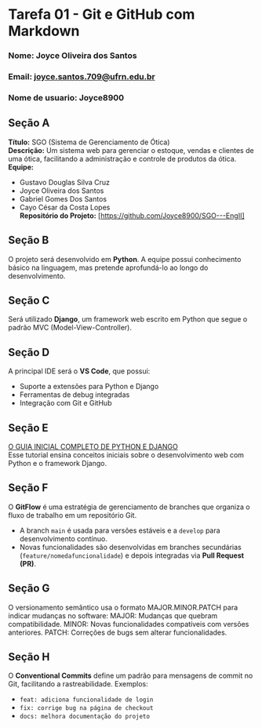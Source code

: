 # Tarefa 01 - Git e GitHub com Markdown

### Nome: Joyce Oliveira dos Santos
### Email: joyce.santos.709@ufrn.edu.br
### Nome de usuario: Joyce8900

## Seção A

**Título:** SGO (Sistema de Gerenciamento de Ótica)  
**Descrição:** Um sistema web para gerenciar o estoque, vendas e clientes de uma ótica, facilitando a administração e controle de produtos da ótica.
**Equipe:**  

- Gustavo Douglas Silva Cruz  
- Joyce Oliveira dos Santos  
- Gabriel Gomes Dos Santos  
- Cayo César da Costa Lopes  
**Repositório do Projeto:** [https://github.com/Joyce8900/SGO---EngII]

## Seção B

O projeto será desenvolvido em **Python**. A equipe possui conhecimento básico na linguagem, mas pretende aprofundá-lo ao longo do desenvolvimento.  

## Seção C

Será utilizado **Django**, um framework web escrito em Python que segue o padrão MVC (Model-View-Controller).

## Seção D

A principal IDE será o **VS Code**, que possui:  

- Suporte a extensões para Python e Django  
- Ferramentas de debug integradas  
- Integração com Git e GitHub  

## Seção E

[O GUIA INICIAL COMPLETO DE PYTHON E DJANGO](https://youtu.be/YW113aC8TII?si=7vBYD_ckRb2TRXBD)  
Esse tutorial ensina conceitos iniciais sobre o desenvolvimento web com Python e o framework Django.

## Seção F

O **GitFlow** é uma estratégia de gerenciamento de branches que organiza o fluxo de trabalho em um repositório Git.  

- A branch `main` é usada para versões estáveis e a `develop` para desenvolvimento contínuo.  
- Novas funcionalidades são desenvolvidas em branches secundárias (`feature/nomedafuncionalidade`) e depois integradas via **Pull Request (PR)**.  

## Seção G

O versionamento semântico usa o formato MAJOR.MINOR.PATCH para indicar mudanças no software:
MAJOR: Mudanças que quebram compatibilidade.
MINOR: Novas funcionalidades compatíveis com versões anteriores.
PATCH: Correções de bugs sem alterar funcionalidades.

## Seção H

O **Conventional Commits** define um padrão para mensagens de commit no Git, facilitando a rastreabilidade.
Exemplos:  

- `feat: adiciona funcionalidade de login`  
- `fix: corrige bug na página de checkout`  
- `docs: melhora documentação do projeto`  
